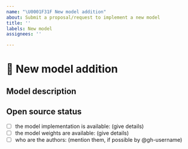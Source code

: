 ```yaml
---
name: "\U0001F31F New model addition"
about: Submit a proposal/request to implement a new model
title: ''
labels: New model
assignees: ''

---
```


# 🌟 New model addition

## Model description

<!-- Important information -->

## Open source status

* [ ] the model implementation is available: (give details)
* [ ] the model weights are available: (give details)
* [ ] who are the authors: (mention them, if possible by @gh-username)